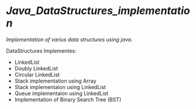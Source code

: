 # ***Java_DataStructures_implementation***
*Implementation of varius data structures using java.*

DataStructures Implementes:

* LinkedList
* Doubly LinkedList
* Circular LinkedList
* Stack implementation using Array
* Stack implementaion using LinkedList
* Queue implementaion using LinkedList
* Implementation of Binary Search Tree (BST)
